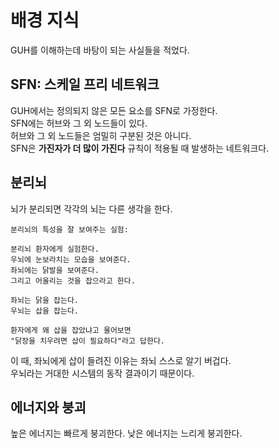 # 배경 지식
GUH를 이해하는데 바탕이 되는 사실들을 적었다.

## SFN: 스케일 프리 네트워크
GUH에서는 정의되지 않은 모든 요소를 SFN로 가정한다.  
SFN에는 허브와 그 외 노드들이 있다.  
허브와 그 외 노드들은 엄밀히 구분된 것은 아니다.  
SFN은 **가진자가 더 많이 가진다** 규칙이 적용될 때 발생하는 네트워크다.  

## 분리뇌
뇌가 분리되면 각각의 뇌는 다른 생각을 한다.  
```
분리뇌의 특성을 잘 보여주는 실험:

분리뇌 환자에게 실험한다.
우뇌에 눈보라치는 모습을 보여준다.
좌뇌에는 닭발을 보여준다.
그리고 어울리는 것을 잡으라고 한다.

좌뇌는 닭을 잡는다.
우뇌는 삽을 잡는다.

환자에게 왜 삽을 잡았냐고 물어보면
"닭장을 치우려면 삽이 필요하다"라고 답한다.
```
이 때, 좌뇌에게 삽이 들려진 이유는 좌뇌 스스로 알기 버겁다.  
우뇌라는 거대한 시스템의 동작 결과이기 때문이다.  

## 에너지와 붕괴
높은 에너지는 빠르게 붕괴한다.
낮은 에너지는 느리게 붕괴한다.
